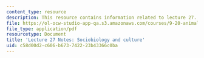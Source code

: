 ```yaml
---
content_type: resource
description: This resource contains information related to lecture 27.
file: https://ol-ocw-studio-app-qa.s3.amazonaws.com/courses/9-20-animal-behavior-fall-2013/c58d00d2c606b673742223b43366c0ba_MIT9_20F13_Lec27.pdf
file_type: application/pdf
resourcetype: Document
title: 'Lecture 27 Notes: Sociobiology and culture'
uid: c58d00d2-c606-b673-7422-23b43366c0ba
---
```

